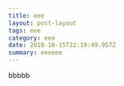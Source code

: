 ```yaml
---
title: eee
layout: post-layout
tags: eee
category: eee
date: 2018-10-15T22:19:49.957Z
summary: eeeeee
---
```

bbbbb
